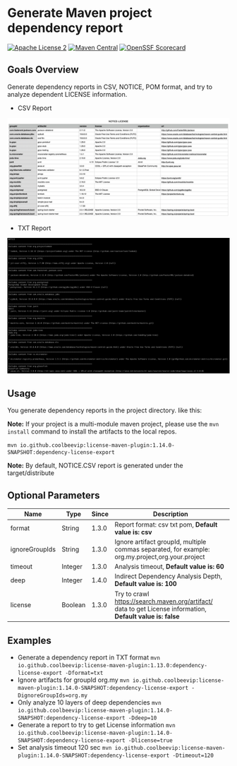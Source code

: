 # Generate Maven project dependency report
[![Apache License 2](https://img.shields.io/badge/license-ASF2-blue.svg)](https://www.apache.org/licenses/LICENSE-2.0.txt)
[![Maven Central](https://maven-badges.herokuapp.com/maven-central/io.github.coolbeevip/license-maven-plugin/badge.svg)](https://maven-badges.herokuapp.com/maven-central/io.github.coolbeevip/license-maven-plugin/)
[![OpenSSF Scorecard](https://api.securityscorecards.dev/projects/github.com/coolbeevip/license-maven-plugin/badge)](https://api.securityscorecards.dev/projects/github.com/coolbeevip/license-maven-plugin)

## Goals Overview

Generate dependency reports in CSV, NOTICE, POM format, and try to analyze dependent LICENSE information.

* CSV Report

![](images/img-csv.png)

* TXT Report

![](images/img-txt.png)

## Usage

You generate dependency reports in the project directory. like this:

**Note:** If your project is a multi-module maven project, please use the `mvn install` command to install the artifacts to the local repos.

```shell
mvn io.github.coolbeevip:license-maven-plugin:1.14.0-SNAPSHOT:dependency-license-export
```

**Note:** By default, NOTICE.CSV report is generated under the target/distribute

## Optional Parameters

| Name           | Type    | Since | Description                                                                                                  |
|----------------|---------|-------|--------------------------------------------------------------------------------------------------------------|
| format         | String  | 1.3.0 | Report format: csv txt pom, **Default value is: csv**                                                        |
| ignoreGroupIds | String  | 1.3.0 | Ignore artifact groupId, multiple commas separated, for example: org.my.project,org.your.project             |
| timeout        | Integer | 1.3.0 | Analysis timeout, **Default value is: 60**                                                                   |
| deep           | Integer | 1.4.0 | Indirect Dependency Analysis Depth, **Default value is: 100**                                                |
| license        | Boolean | 1.3.0 | Try to crawl https://search.maven.org/artifact/ data to get License information, **Default value is: false** |

## Examples

* Generate a dependency report in TXT format `mvn io.github.coolbeevip:license-maven-plugin:1.13.0:dependency-license-export -Dformat=txt`
* Ignore artifacts for groupId org.my `mvn io.github.coolbeevip:license-maven-plugin:1.14.0-SNAPSHOT:dependency-license-export -DignoreGroupIds=org.my`
* Only analyze 10 layers of deep dependencies `mvn io.github.coolbeevip:license-maven-plugin:1.14.0-SNAPSHOT:dependency-license-export -Ddeep=10`
* Generate a report to try to get License information `mvn io.github.coolbeevip:license-maven-plugin:1.14.0-SNAPSHOT:dependency-license-export -Dlicense=true`
* Set analysis timeout 120 sec `mvn io.github.coolbeevip:license-maven-plugin:1.14.0-SNAPSHOT:dependency-license-export -Dtimeout=120`

